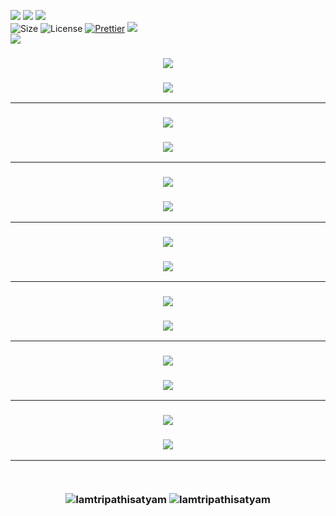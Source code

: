 ![](https://forthebadge.com/images/badges/for-you.svg)
![](http://ForTheBadge.com/images/badges/made-with-c.svg)
![](https://forthebadge.com/images/badges/built-by-developers.svg)</br>
![Size](https://img.shields.io/github/repo-size/Iamtripathisatyam/C_Programming_Mini_Projects?color=red&label=Repo%20Size%20)
![License](https://img.shields.io/badge/License-MIT-red.svg)
[![Prettier](https://img.shields.io/badge/Code%20Style-Prettier-red.svg)](https://github.com/prettier/prettier)
![](https://img.shields.io/tokei/lines/github/Iamtripathisatyam/C_Programming_Mini_Projects?color=red&label=Lines%20of%20Code)</br>
![](https://profile-counter.glitch.me/{Battery_Charge_Notifier}/count.svg)

<h3 align="center"><a href="https://github.com/Iamtripathisatyam/C_Programming_Mini_Projects/blob/main/Mini%20Projects/ATM/ATM_System.c"><img src="https://img.shields.io/badge/-ATM MACHINE-black?logo=c&logoColor=yellow&style=flat-square"></a><h3/>

<p align="center">
<a href="https://github.com/Iamtripathisatyam/C_Programming_Mini_Projects/blob/main/Mini%20Projects/ATM/ATM_System.c"><img src="https://icons.iconarchive.com/icons/aha-soft/universal-shop/128/Cash-register-icon.png" /></a>
</p>

___________________________

<h3 align="center"><a href="https://github.com/Iamtripathisatyam/C_Programming_Mini_Projects/blob/main/Mini%20Projects/Bank/Bank_Management_System.c"><img src="https://img.shields.io/badge/-BANK MANAGEMENT SYSTEM-black?logo=c&logoColor=yellow&style=flat-square"></a><h3/>

<p align="center">
<a href="https://github.com/Iamtripathisatyam/C_Programming_Mini_Projects/blob/main/Mini%20Projects/Bank/Bank_Management_System.c"><img src="https://icons.iconarchive.com/icons/custom-icon-design/pretty-office-11/128/coins-icon.png" /></a>
</p>

___________________________

<h3 align="center"><a href="https://github.com/Iamtripathisatyam/C_Programming_Mini_Projects/blob/main/Mini%20Projects/Calendar/Calendar.c"><img src="https://img.shields.io/badge/-YEAR CALENDAR-black?logo=c&logoColor=yellow&style=flat-square"></a><h3/>

<p align="center">
<a href="https://github.com/Iamtripathisatyam/C_Programming_Mini_Projects/blob/main/Mini%20Projects/Calendar/Calendar.c"><img src="https://icons.iconarchive.com/icons/marcus-roberto/google-play/128/Google-Calendar-icon.png" /></a>
</p>

___________________________

<h3 align="center"><a href="https://github.com/Iamtripathisatyam/C_Programming_Mini_Projects/blob/main/Mini%20Projects/Digital%20Clock/Digital_Clock.c"><img src="https://img.shields.io/badge/-DIGITAL CLOCK-black?logo=c&logoColor=yellow&style=flat-square"></a><h3/>

<p align="center">
<a href="https://github.com/Iamtripathisatyam/C_Programming_Mini_Projects/blob/main/Mini%20Projects/Digital%20Clock/Digital_Clock.c"><img src="https://icons.iconarchive.com/icons/vcferreira/firefox-os/128/clock-icon.png" /></a>
</p>

___________________________

<h3 align="center"><a href="https://github.com/Iamtripathisatyam/C_Programming_Mini_Projects/blob/main/Mini%20Projects/KBC%20Quiz%20bot/KBC_Quiz_Bot.c"><img src="https://img.shields.io/badge/-KBC QUIZ BOT-black?logo=c&logoColor=yellow&style=flat-square"></a><h3/>

<p align="center">
<a href="https://github.com/Iamtripathisatyam/C_Programming_Mini_Projects/blob/main/Mini%20Projects/KBC%20Quiz%20bot/KBC_Quiz_Bot.c"><img src="https://icons.iconarchive.com/icons/lboi/tweetscotty/128/twitter-bot-icon.png" /></a>
</p>

___________________________

<h3 align="center"><a href="https://github.com/Iamtripathisatyam/C_Programming_Mini_Projects/blob/main/Mini%20Projects/Library%20Management%20System/Library_Management_System.c"><img src="https://img.shields.io/badge/-LIBRARY MANAGEMENT SYSTEM-black?logo=c&logoColor=yellow&style=flat-square"></a><h3/>

<p align="center">
<a href="https://github.com/Iamtripathisatyam/C_Programming_Mini_Projects/blob/main/Mini%20Projects/Library%20Management%20System/Library_Management_System.c"><img src="https://icons.iconarchive.com/icohttps://github.com/Iamtripathisatyam/C_Programming_Mini_Projects/blob/main/Mini%20Projects/MS%20%20Word/MS_Word.cns/itzikgur/my-seven/128/Books-1-icon.png" /></a>
</p>

___________________________

<h3 align="center"><a href="https://github.com/Iamtripathisatyam/C_Programming_Mini_Projects/blob/main/Mini%20Projects/MS%20%20Word/MS_Word.c"><img src="https://img.shields.io/badge/-FONT CASE-black?logo=c&logoColor=yellow&style=flat-square"></a><h3/>

<p align="center">
<a href="https://github.com/Iamtripathisatyam/C_Programming_Mini_Projects/blob/main/Mini%20Projects/MS%20%20Word/MS_Word.c"><img src="https://icons.iconarchive.com/icons/toma4025/rumax/128/folder-fonts-icon.png" /></a>
</p>

___________________________

<br/>
<p align="center">
<img src="https://badges.pufler.dev/updated/Iamtripathisatyam/C_Programming_Mini_Projects?style=for-the-badge&logo=github&logoColor=yellow" alt=Iamtripathisatyam />
<img src="https://badges.pufler.dev/created/Iamtripathisatyam/C_Programming_Mini_Projects?style=for-the-badge&logo=github&logoColor=yellow" alt=Iamtripathisatyam />
</p>

